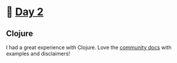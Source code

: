 # 🎁 [Day 2](https://adventofcode.com/2020/day/2)

## Clojure

I had a great experience with Clojure. Love the [community docs](https://clojuredocs.org/) with examples and disclaimers!
